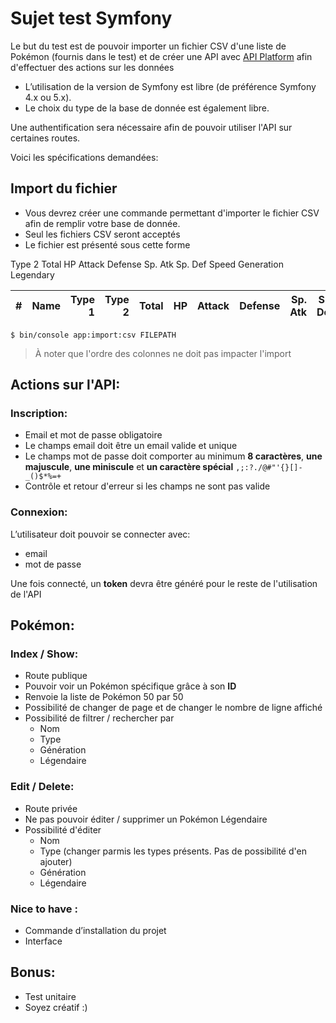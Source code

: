 # Sujet test Symfony

Le but du test est de pouvoir importer un fichier CSV d'une liste de Pokémon (fournis dans le test) et de créer une API avec [API Platform](https://api-platform.com/) afin d'effectuer des actions sur les données
* L’utilisation de la version de Symfony est libre (de préférence Symfony 4.x ou 5.x).
* Le choix du type de la base de donnée est également libre.

Une authentification sera nécessaire afin de pouvoir utiliser l'API sur certaines routes.

Voici les spécifications demandées:
## Import du fichier
- Vous devrez créer une commande permettant d'importer le fichier CSV afin de remplir votre base de donnée.
- Seul les fichiers CSV seront acceptés
- Le fichier est présenté sous cette forme

Type 2	Total	HP	Attack	Defense	Sp. Atk	Sp. Def	Speed	Generation	Legendary

| #   | Name | Type 1 | Type 2 | Total |  HP | Attack | Defense | Sp. Atk | Sp. Def | Speed | Generation | Legendary |
| ---:|-----:| ------:| ------:| -----:| ---:| ------:| -------:| -------:| -------:| -----:| ----------:| ---------:|

``$ bin/console app:import:csv FILEPATH``

> À noter que l'ordre des colonnes ne doit pas impacter l'import
## Actions sur l'API:
### Inscription:

- Email et mot de passe obligatoire
- Le champs email doit être un email valide et unique
- Le champs mot de passe doit comporter au minimum **8 caractères**, **une majuscule**, **une miniscule** et **un caractère spécial** ``,;:?./@#"'{}[]-_()$*%=+``
- Contrôle et retour d'erreur si les champs ne sont pas valide

### Connexion:
L’utilisateur doit pouvoir se connecter avec:
- email
- mot de passe

Une fois connecté, un **token** devra être généré pour le reste de l'utilisation de l'API

## Pokémon:

### Index / Show:
- Route publique
- Pouvoir voir un Pokémon spécifique grâce à son **ID**
- Renvoie la liste de Pokémon 50 par 50
- Possibilité de changer de page et de changer le nombre de ligne affiché
- Possibilité de filtrer / rechercher par
  - Nom
  - Type
  - Génération
  - Légendaire

### Edit / Delete:
- Route privée
- Ne pas pouvoir éditer / supprimer un Pokémon Légendaire
- Possibilité d'éditer
    - Nom
    - Type (changer parmis les types présents. Pas de possibilité d'en ajouter)
    - Génération
    - Légendaire

### Nice to have :

* Commande d’installation du projet
* Interface

## Bonus:

* Test unitaire
* Soyez créatif :)
